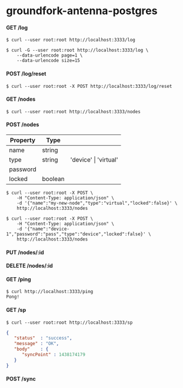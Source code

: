 # groundfork-antenna-postgres

#### GET /log

```
$ curl --user root:root http://localhost:3333/log 
```

```
$ curl -G --user root:root http://localhost:3333/log \
    --data-urlencode page=1 \
    --data-urlencode size=15
```

#### POST /log/reset

```
$ curl --user root:root -X POST http://localhost:3333/log/reset  
```

#### GET /nodes

```
$ curl --user root:root http://localhost:3333/nodes
```

#### POST /nodes

| Property      | Type          |                            |   
| ------------- |---------------|----------------------------| 
| name          | string        |                            |
| type          | string        | 'device' &#124; 'virtual'  |
| password
| locked        | boolean       |                            |

```
$ curl --user root:root -X POST \
    -H "Content-Type: application/json" \
    -d '{"name":"my-new-node","type":"virtual","locked":false}' \
    http://localhost:3333/nodes  
```

```
$ curl --user root:root -X POST \
    -H "Content-Type: application/json" \
    -d '{"name":"device-1","password":"pass","type":"device","locked":false}' \
    http://localhost:3333/nodes 
```

#### PUT /nodes/:id

#### DELETE /nodes/:id

#### GET /ping

```
$ curl http://localhost:3333/ping
Pong!
```

#### GET /sp

```
$ curl --user root:root http://localhost:3333/sp 
```

```json
{
   "status"  : "success",
   "message" : "OK",
   "body"    : {
      "syncPoint" : 1438174179
   }
}
```

#### POST /sync
